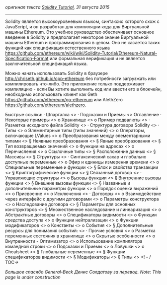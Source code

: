 _оригинал текста [Solidity Tutorial](https://github.com/ethereum/wiki/wiki/Solidity-Tutorial), 31 августа 2015_
***
Solidity является высокоуровневым языком, синтаксис которого схож c JavaScript, и он разработан для компиляции кода для Виртуальной машины Ethereum. Это учебное руководство обеспечивает основное введение в Solidity и предполагает некоторое знание Виртуальной машины Ethereum и программирования в целом. Оно не касается таких функций как спецификация естественного языка <https://github.com/ethereum/wiki/wiki/Solidity-Tutorial/Ethereum-Natural-Specification-Format> или формальная верификация и не является заключительной спецификаций языка.

Можно начать использовать Solidity в браузере <http://chriseth.github.io/cpp-ethereum> без потребности загрузжать или компилировать что-либо. Это приложение только поддерживает компиляцию - если Вы хотите выполнить код или ввести его в блокчейн, необходимо использовать клиент как Geth <https://github.com/ethereum/go-ethereum> или AlethZero <https://github.com/ethereum/alethzero>.

Быстрые ссылки:
·	Шпаргалка <>
·	Подсказки и Приемы <>
Оглавление
·	Некоторые примеры <> 
o	Хранилище <>
o	Пример подвалюты <>
·	Разметка исходного файла Solidity <>
·	Структура договора Solidity <>
·	Типы <> 
o	Элементарные типы (типы значений) <>
o	Операторы, включающие LValues <>
o	Преобразования между элементарными типами <> 
§	Неявные преобразования <>
§	Явные преобразования <>
§	Тип возвращаемых значений <>
o	Функции на адресах <>
o	Перечисления <>
o	Ссылочные типы <> 
§	Расположение данных <>
§	Массивы <>
§	Структуры <>
·	Синтаксический сахар и глобально доступные переменные <> 
o	Эфир и единицы измерения времени <>
o	Специальные переменные и функции <> 
§	Блок и свойства транзакции <>
§	Криптографические функции <>
§	Связанный договор <>
·	Управляющие структуры <> 
o	Вызовы функции <> 
§	Внутренние вызовы функции <>
§	Внешние вызовы функции <>
§	Названные и дополнительные параметры функции <>
o	Порядок оценки выражений <>
o	Присвоение <>
o	Исключения <>
·	Договоры <> 
o	Взаимодействие через интерфейс с другими договорами <>
o	Параметры конструктора <>
o	Наследование договора <> 
§	Параметры для основных конструкторов <>
§	Множественное наследование и линеаризация <>
o	Абстрактные договоры <>
o	Спецификаторы видимости <>
o	Функции средства доступа <>
o	Функции нейтрализации <>
o	Функции модификаторов <>
o	Константы <>
o	События <> 
§	Дополнительные ресурсы для понимания событий: <>
·	Прочие условия <> 
o	Разметка переменных состояния в хранилище <>
o	Скрытые особенности <>
o	Внутренности - Оптимизатор <>
o	Использование компилятора командной строки <>
o	Подсказки и Приемы <>
o	Ловушки <>
o	Cheatsheet <> 
§	Глобальные переменные <>
§	Функции спецификаторов видимости <>
§	Модификаторы <>
§	Типы <> <! - / TOC->

_Большое спасибо General-Beck Денис Солдатову за перевод._
_Note: This page is under construction_
